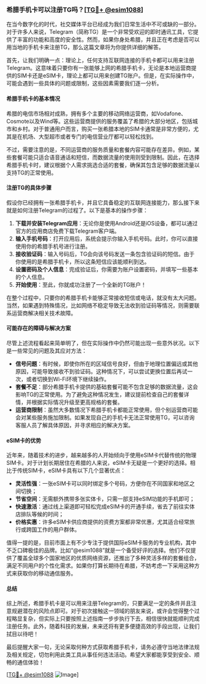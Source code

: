 ### 希腊手机卡可以注册TG吗？[[TG💪+ @esim1088](https://t.me/s/esim1088)]

在当今数字化的时代，社交媒体平台已经成为我们日常生活中不可或缺的一部分。对于许多人来说，Telegram（简称TG）是一个非常受欢迎的即时通讯工具，它提供了丰富的功能和高度的安全性。然而，如果你身处希腊，并且正在考虑是否可以用当地的手机卡来注册TG，那么这篇文章将为你提供详细的解答。

首先，让我们明确一点：理论上，任何支持互联网连接的手机卡都可以用来注册Telegram。这意味着只要你有一张能够上网的希腊手机卡，无论是本地运营商提供的SIM卡还是eSIM卡，理论上都可以用来创建TG账户。但是，在实际操作中，可能会遇到一些具体的问题或限制，这些因素需要我们逐一分析。

#### 希腊手机卡的基本情况

希腊的电信市场相对成熟，拥有多个主要的移动网络运营商，如Vodafone、Cosmote以及Wind等。这些运营商提供的服务覆盖了希腊的大部分地区，包括城市和乡村。对于普通用户而言，购买一张希腊本地的SIM卡通常是非常方便的，尤其是在机场、大型超市或者专门的电信营业厅都可以轻松找到。

不过，需要注意的是，不同运营商的服务质量和套餐内容可能存在差异。例如，某些套餐可能只适合语音通话和短信，而数据流量的使用则受到限制。因此，在选择希腊手机卡时，建议根据个人需求挑选合适的套餐，确保其包含足够的数据流量以支持TG的正常使用。

#### 注册TG的具体步骤

假设你已经拥有一张希腊手机卡，并且它具备稳定的互联网连接能力，那么接下来就是如何注册Telegram的过程了。以下是基本的操作步骤：

1. **下载并安装Telegram应用**：无论你是使用Android还是iOS设备，都可以通过官方的应用商店免费下载Telegram客户端。
2. **输入手机号码**：打开应用后，系统会提示你输入手机号码。此时，你可以直接使用你的希腊手机号进行注册。
3. **接收验证码**：输入号码后，TG会向该号码发送一条包含验证码的短信。由于你使用的是希腊手机卡，所以这条短信应该能顺利到达。
4. **设置密码及个人信息**：完成验证后，你需要为账户设置密码，并填写一些基本的个人信息。
5. **开始使用**：至此，你就成功注册了一个全新的TG账户！

在整个过程中，只要你的希腊手机卡能够正常接收短信或电话，就没有太大问题。当然，如果遇到特殊情况，比如网络不稳定导致无法收到验证码等情况，则需要联系运营商解决相关技术故障。

#### 可能存在的障碍与解决方案

尽管上述流程看起来简单明了，但在实际操作中仍然可能出现一些意外状况。以下是一些常见的问题及其应对方法：

- **信号问题**：有时候，即使你所在的区域信号良好，但由于地理位置偏远或其他原因，可能导致接收不到验证码。这种情况下，可以尝试更换位置后再试一次，或者切换到Wi-Fi环境下继续操作。
- **套餐不足**：部分希腊手机卡提供的基础套餐可能不包含足够的数据流量，这会影响TG的正常使用。为了避免这种情况发生，建议提前检查自己的套餐详情，并根据实际情况升级至更高规格的套餐。
- **运营商限制**：虽然大多数情况下希腊手机卡都能正常使用，但个别运营商可能会对某些服务施加限制。如果发现自己的手机卡无法正常使用TG，可以咨询客服人员了解具体原因，并寻求相应的解决方案。

#### eSIM卡的优势

近年来，随着技术的进步，越来越多的人开始倾向于使用eSIM卡代替传统的物理SIM卡。对于计划长期居住在希腊的人来说，eSIM卡无疑是一个更好的选择。相比于传统SIM卡，eSIM卡具有以下几个显著优点：

- **灵活性强**：一张eSIM卡可以同时绑定多个号码，方便你在不同国家和地区之间切换；
- **节省空间**：无需额外携带多张实体卡，只需一部支持eSIM功能的手机即可；
- **快速激活**：通过线上渠道即可轻松完成eSIM卡的开通手续，省去了前往实体店排队等候的时间；
- **价格实惠**：许多eSIM卡供应商提供的资费方案都非常优惠，尤其适合经常旅行或跨国工作的用户群体。

值得一提的是，目前市面上有不少专注于提供国际eSIM卡服务的专业机构，其中不乏口碑极佳的品牌。比如“@esim1088”就是一个备受好评的选择。他们不仅提供了覆盖全球多个国家地区的优质网络资源，还推出了多种灵活多样的套餐组合，满足不同用户的个性化需求。如果你打算长期待在希腊，不妨考虑一下采用这种方式来获取你的移动通信服务。

#### 总结

综上所述，希腊手机卡是可以用来注册Telegram的，只要满足一定的条件并且注意规避潜在的风险点即可。对于初次接触这一领域的朋友来说，或许会觉得整个过程略显复杂，但实际上只要按照上述指南一步步执行下去，相信很快就能顺利完成注册任务。此外，随着科技的发展，未来还将有更多便捷高效的手段出现，让我们拭目以待吧！

最后提醒大家一句，无论采取何种方式获取希腊手机卡，请务必遵守当地法律法规及相关规定，切勿利用此类工具从事任何违法活动。希望大家都能享受到安全、顺畅的通信体验！

[[TG💪+ @esim1088](https://t.me/s/esim1088) ![Image](https://i.postimg.cc/4NQfJmqS/Snipaste-2025-05-13-00-14-12.png)]